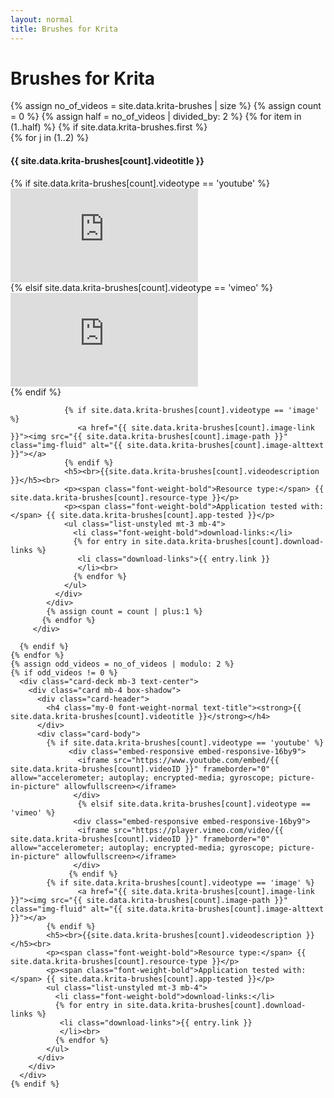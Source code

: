 ```yaml
---
layout: normal
title: Brushes for Krita
---
```

 <div class="jumbotron jumbotron-fluid">
  <div class="container">
    <h1 class="text-center text-banner font-weight-bold text-title">Brushes for Krita</h1><!-- Card padding is custom css added to have a proper space between h1 and cards -->
    {% assign no_of_videos = site.data.krita-brushes | size %}
    {% assign count = 0 %}
    {% assign half = no_of_videos | divided_by: 2 %}
    {% for item in (1..half) %}
      {% if site.data.krita-brushes.first %}
         <div class="card-deck mb-3 text-center card-padding">
           {% for j in (1..2) %}
            <div class="card mb-4 box-shadow">
              <div class="card-header">
                <h4 class="my-0 font-weight-normal text-title"><strong>{{ site.data.krita-brushes[count].videotitle }}</strong></h4>
              </div>
              <div class="card-body">
                 {% if site.data.krita-brushes[count].videotype == 'youtube' %}
                 <div class="embed-responsive embed-responsive-16by9">
                   <iframe src="https://www.youtube.com/embed/{{ site.data.krita-brushes[count].videoID }}" frameborder="0" allow="accelerometer; autoplay; encrypted-media; gyroscope; picture-in-picture" allowfullscreen></iframe>
                  </div>
                   {% elsif site.data.krita-brushes[count].videotype == 'vimeo' %}
                  <div class="embed-responsive embed-responsive-16by9">
                   <iframe src="https://player.vimeo.com/video/{{ site.data.krita-brushes[count].videoID }}" frameborder="0" allow="accelerometer; autoplay; encrypted-media; gyroscope; picture-in-picture" allowfullscreen></iframe>
                  </div>
                 {% endif %}
                
                {% if site.data.krita-brushes[count].videotype == 'image' %}
                   <a href="{{ site.data.krita-brushes[count].image-link }}"><img src="{{ site.data.krita-brushes[count].image-path }}" class="img-fluid" alt="{{ site.data.krita-brushes[count].image-alttext }}"></a>
                {% endif %}
                <h5><br>{{site.data.krita-brushes[count].videodescription }}</h5><br>
                <p><span class="font-weight-bold">Resource type:</span> {{ site.data.krita-brushes[count].resource-type }}</p>
                <p><span class="font-weight-bold">Application tested with:</span> {{ site.data.krita-brushes[count].app-tested }}</p>
                <ul class="list-unstyled mt-3 mb-4">
                  <li class="font-weight-bold">download-links:</li>
                  {% for entry in site.data.krita-brushes[count].download-links %}
                   <li class="download-links">{{ entry.link }}
                   </li><br>
                  {% endfor %}
                </ul>
              </div>
            </div>
            {% assign count = count | plus:1 %}
           {% endfor %}
         </div>

      {% endif %}
    {% endfor %}
    {% assign odd_videos = no_of_videos | modulo: 2 %}
    {% if odd_videos != 0 %}
      <div class="card-deck mb-3 text-center">
        <div class="card mb-4 box-shadow">
          <div class="card-header">
            <h4 class="my-0 font-weight-normal text-title"><strong>{{ site.data.krita-brushes[count].videotitle }}</strong></h4>
          </div>
          <div class="card-body">
            {% if site.data.krita-brushes[count].videotype == 'youtube' %}
                 <div class="embed-responsive embed-responsive-16by9">
                   <iframe src="https://www.youtube.com/embed/{{ site.data.krita-brushes[count].videoID }}" frameborder="0" allow="accelerometer; autoplay; encrypted-media; gyroscope; picture-in-picture" allowfullscreen></iframe>
                  </div>
                   {% elsif site.data.krita-brushes[count].videotype == 'vimeo' %}
                  <div class="embed-responsive embed-responsive-16by9">
                   <iframe src="https://player.vimeo.com/video/{{ site.data.krita-brushes[count].videoID }}" frameborder="0" allow="accelerometer; autoplay; encrypted-media; gyroscope; picture-in-picture" allowfullscreen></iframe>
                  </div>
                 {% endif %}
            {% if site.data.krita-brushes[count].videotype == 'image' %}
                   <a href="{{ site.data.krita-brushes[count].image-link }}"><img src="{{ site.data.krita-brushes[count].image-path }}" class="img-fluid" alt="{{ site.data.krita-brushes[count].image-alttext }}"></a>
            {% endif %}
            <h5><br>{{site.data.krita-brushes[count].videodescription }}</h5><br>
            <p><span class="font-weight-bold">Resource type:</span> {{ site.data.krita-brushes[count].resource-type }}</p>
            <p><span class="font-weight-bold">Application tested with:</span> {{ site.data.krita-brushes[count].app-tested }}</p>
            <ul class="list-unstyled mt-3 mb-4">
              <li class="font-weight-bold">download-links:</li>
              {% for entry in site.data.krita-brushes[count].download-links %}
               <li class="download-links">{{ entry.link }}
               </li><br>
              {% endfor %}
            </ul>
          </div>
        </div>
      </div>
    {% endif %}
  </div>
</div>
